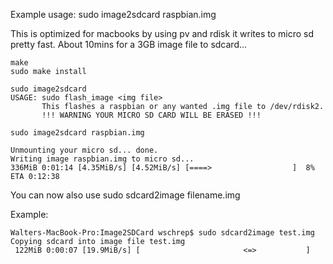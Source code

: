 Example usage:
sudo image2sdcard raspbian.img

This is optimized for macbooks by using pv and rdisk it writes to micro sd pretty fast.
About 10mins for a 3GB image file to sdcard...


		
```
make
sudo make install

sudo image2sdcard
USAGE: sudo flash_image <img file> 
       This flashes a raspbian or any wanted .img file to /dev/rdisk2.
       !!! WARNING YOUR MICRO SD CARD WILL BE ERASED !!! 

sudo image2sdcard raspbian.img 

Unmounting your micro sd... done.
Writing image raspbian.img to micro sd...
336MiB 0:01:14 [4.35MiB/s] [4.52MiB/s] [====>                  ]  8% ETA 0:12:38

```

You can now also use sudo sdcard2image filename.img


Example:

```
Walters-MacBook-Pro:Image2SDCard wschrep$ sudo sdcard2image test.img 
Copying sdcard into image file test.img
 122MiB 0:00:07 [19.9MiB/s] [                       <=>           ]

```

